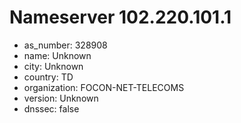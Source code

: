# Nameserver 102.220.101.1

* as_number: 328908
* name: Unknown
* city: Unknown
* country: TD
* organization: FOCON-NET-TELECOMS
* version: Unknown
* dnssec: false
